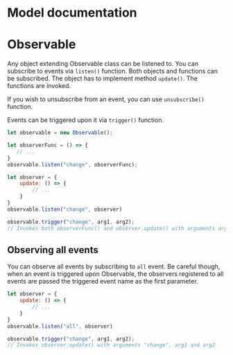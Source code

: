 # Model documentation

Observable
==========

Any object extending Observable class can be listened to. You can subscribe to events via `listen()`
function. Both objects and functions can be subscribed. The object has to implement method `update()`.
The functions are invoked.

If you wish to unsubscribe from an event, you can use `unsubscribe()` function.

Events can be triggered upon it via `trigger()` function.

```javascript
let observable = new Observable();

let observerFunc = () => {
   // ...
}
observable.listen("change", observerFunc);

let observer = {
    update: () => {
        // ...
    }
}
observable.listen("change", observer)

observable.trigger("change", arg1, arg2);
// Invokes both observerFunc() and observer.update() with arguments arg1 and arg2
```

Observing all events
--------------------

You can observe all events by subscribing to `all` event. Be careful though, when an event is triggered upon Observable,
the observers registered to all events are passed the triggered event name as the first parameter.

```javascript
let observer = {
    update: () => {
        // ...
    }
}
observable.listen("all", observer)

observable.trigger("change", arg1, arg2);
// Invokes observer.update() with arguments "change", arg1 and arg2
```
